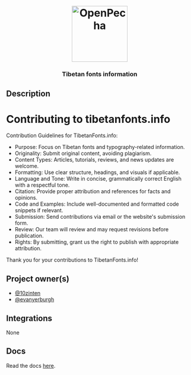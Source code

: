 
<h1 align="center">
  <br>
  <a href="https://openpecha.org"><img src="https://avatars.githubusercontent.com/u/82142807?s=400&u=19e108a15566f3a1449bafb03b8dd706a72aebcd&v=4" alt="OpenPecha" width="150"></a>
  <br>
</h1>

<!-- Replace with 1-sentence description about what this tool is or does.-->

<h3 align="center">Tibetan fonts information</h3>

## Description

# Contributing to tibetanfonts.info

Contribution Guidelines for TibetanFonts.info:

- Purpose: Focus on Tibetan fonts and typography-related information.
- Originality: Submit original content, avoiding plagiarism.
- Content Types: Articles, tutorials, reviews, and news updates are welcome.
- Formatting: Use clear structure, headings, and visuals if applicable.
- Language and Tone: Write in concise, grammatically correct English with a respectful tone.
- Citation: Provide proper attribution and references for facts and opinions.
- Code and Examples: Include well-documented and formatted code snippets if relevant.
- Submission: Send contributions via email or the website's submission form.
- Review: Our team will review and may request revisions before publication.
- Rights: By submitting, grant us the right to publish with appropriate attribution.

Thank you for your contributions to TibetanFonts.info!

## Project owner(s)

<!-- Link to the repo owners' github profiles -->

- [@10zinten](https://github.com/10zinten)
- [@evanyerburgh](https://github.com/evanyerburgh)

## Integrations

<!-- Add any intregrations here or delete `- []()` and write None-->

None
## Docs

<!-- Update the link to the docs -->

Read the docs [here](https://wiki.openpecha.org/#/dev/coding-guidelines).
